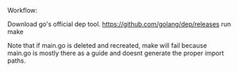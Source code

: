 Workflow:

Download go's official dep tool. https://github.com/golang/dep/releases
run make

Note that if main.go is deleted and recreated, make will fail because main.go is mostly there as a guide and doesnt generate the proper import paths.
